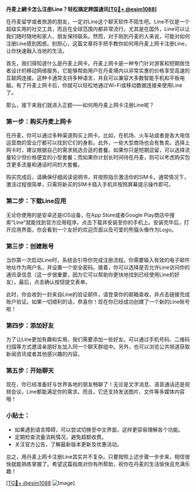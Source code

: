 **丹麦上網卡怎么注册Line？轻松搞定跨国通讯[[TG💪+ @esim1088](https://t.me/s/esim1088)]**

在丹麦留学或者旅游的朋友，一定对Line这个聊天软件不陌生吧。Line不仅是一个超级实用的社交工具，而且在全球范围内都非常流行。尤其是在国外，Line可以让我们随时随地和家人、朋友保持联系。然而，对于刚到丹麦的人来说，可能对如何注册Line感到困惑。别担心，这篇文章将手把手教你如何用丹麦上网卡注册Line，让你快速融入当地的生活。

首先，我们得知道什么是丹麦上网卡。丹麦上网卡是一种专门针对游客和短期居住者设计的移动网络服务。它能够帮助用户在丹麦境内以非常实惠的价格享受高速的互联网连接。这种卡通常支持多种语言，并且可以兼容大多数智能手机和平板电脑。有了丹麦上网卡后，你就可以轻松地通过Wi-Fi或移动数据连接来使用Line了。

那么，接下来我们就进入正题——如何用丹麦上网卡注册Line呢？

### 第一步：购买丹麦上网卡

在丹麦，你可以通过多种渠道购买上网卡。比如，在机场、火车站或者是各大电信运营商的营业厅都可以找到它们的身影。此外，一些大型商场也会有售卖。选择上网卡时，建议根据自己的需求挑选合适的套餐。如果你只是短期逗留，可以选择流量较少但价格便宜的小型套餐；而如果你计划长时间待在丹麦，则可以考虑购买包含更多流量和通话时间的大套餐。

购买完成后，请确保仔细阅读说明书，并按照指示激活你的SIM卡。通常情况下，激活过程很简单，只需将新买的SIM卡插入手机并按照屏幕提示操作即可。

### 第二步：下载Line应用

无论你使用的是安卓还是iOS设备，在App Store或者Google Play商店中搜索“Line”就能找到官方应用程序。点击下载并安装至你的手机上。安装完毕后，打开应用界面，你会看到一个友好的欢迎页面以及可爱的熊猫头像作为Logo。

### 第三步：创建账号

当你第一次启动Line时，系统会引导你完成注册流程。你需要输入有效的电子邮件地址作为用户名，并设置一个安全密码。接着，你可以选择是否允许Line访问你的通讯录信息（这一步很重要，因为它可以帮助你更快地找到已经使用Line的好友）。最后，点击确认按钮提交表单。

此时，你会收到一封来自Line的验证邮件，请登录你的邮箱查收，并点击链接完成账户验证。如果一切顺利的话，恭喜你！现在你已经成功创建了一个新的Line账号啦！

### 第四步：添加好友

为了让Line更加有趣和实用，我们需要添加一些好友。可以通过手机号码、二维码扫描等方式邀请亲朋好友加入同一个聊天群组中。另外，也可以浏览公共频道获取新闻资讯或者其他感兴趣的内容。

### 第五步：开始聊天

现在，你已经准备好与世界各地的朋友畅聊了！无论是文字消息、语音通话还是视频会议，Line都能满足你的需求。而且，它还支持发送图片、文件等多媒体内容哦！

### 小贴士：

- 如果遇到语言障碍，可以尝试切换至中文界面，这样更容易理解各个功能。
- 定期检查流量消耗情况，避免超额收费。
- 关注官方公告，了解最新版本更新及优惠活动。

总之，用丹麦上网卡注册Line其实并不复杂。只要按照上述步骤一步步来，相信很快就能熟练掌握了。希望这篇指南对你有所帮助，祝你在丹麦的生活愉快且充满乐趣！

[[TG💪+ @esim1088](https://t.me/s/esim1088) ![Image](https://i.postimg.cc/4NQfJmqS/Snipaste-2025-05-13-00-14-12.png)]